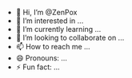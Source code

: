 - 👋 Hi, I’m @ZenPox
- 👀 I’m interested in ...
- 🌱 I’m currently learning ...
- 💞️ I’m looking to collaborate on ...
- 📫 How to reach me ...
- 😄 Pronouns: ...
- ⚡ Fun fact: ...

<!---
ZenPox/ZenPox is a ✨ special ✨ repository because its `README.md` (this file) appears on your GitHub profile.
You can click the Preview link to take a look at your changes.
--->
